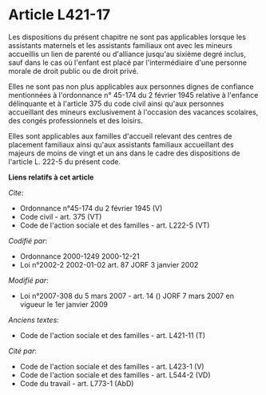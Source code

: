 # Article L421-17

Les dispositions du présent chapitre ne sont pas applicables lorsque les assistants maternels et les assistants familiaux ont
avec les mineurs accueillis un lien de parenté ou d'alliance jusqu'au sixième degré inclus, sauf dans le cas où l'enfant est
placé par l'intermédiaire d'une personne morale de droit public ou de droit privé. 

Elles ne sont pas non plus applicables aux personnes dignes de confiance mentionnées à l'ordonnance n° 45-174 du 2 février
1945 relative à l'enfance délinquante et à l'article 375 du code civil ainsi qu'aux personnes accueillant des mineurs
exclusivement à l'occasion des vacances scolaires, des congés professionnels et des loisirs. 

Elles sont applicables aux familles d'accueil relevant des centres de placement familiaux ainsi qu'aux assistants familiaux
accueillant des majeurs de moins de vingt et un ans dans le cadre des dispositions de l'article L. 222-5 du présent code.

**Liens relatifs à cet article**

_Cite_:

  - Ordonnance n°45-174 du 2 février 1945 (V)
  - Code civil - art. 375 (VT)
  - Code de l'action sociale et des familles - art. L222-5 (VT)

_Codifié par_:

  - Ordonnance 2000-1249 2000-12-21
  - Loi n°2002-2 2002-01-02 art. 87 JORF 3 janvier 2002

_Modifié par_:

  - Loi n°2007-308 du 5 mars 2007 - art. 14 () JORF 7 mars 2007 en vigueur le 1er janvier 2009

_Anciens textes_:

  - Code de l'action sociale et des familles - art. L421-11 (T)

_Cité par_:

  - Code de l'action sociale et des familles - art. L423-1 (V)
  - Code de l'action sociale et des familles - art. L544-2 (VD)
  - Code du travail - art. L773-1 (AbD)
